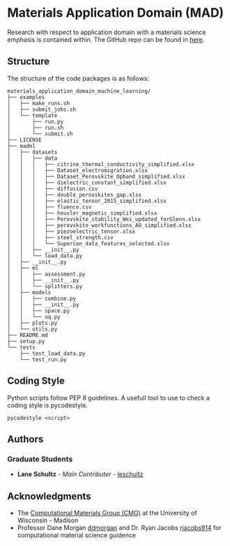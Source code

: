 # Materials Application Domain (MAD)

Research with respect to application domain with a materials science emphasis is contained within. The GitHub repo can be found in [here](https://github.com/leschultz/application_domain.git).

## Structure
The structure of the code packages is as follows:

```
materials_application_domain_machine_learning/
├── examples
│   ├── make_runs.sh
│   ├── submit_jobs.sh
│   └── template
│       ├── run.py
│       ├── run.sh
│       └── submit.sh
├── LICENSE
├── madml
│   ├── datasets
│   │   ├── data
│   │   │   ├── citrine_thermal_conductivity_simplified.xlsx
│   │   │   ├── Dataset_electromigration.xlsx
│   │   │   ├── Dataset_Perovskite_Opband_simplified.xlsx
│   │   │   ├── dielectric_constant_simplified.xlsx
│   │   │   ├── diffusion.csv
│   │   │   ├── double_perovskites_gap.xlsx
│   │   │   ├── elastic_tensor_2015_simplified.xlsx
│   │   │   ├── fluence.csv
│   │   │   ├── heusler_magnetic_simplified.xlsx
│   │   │   ├── Perovskite_stability_Wei_updated_forGlenn.xlsx
│   │   │   ├── perovskite_workfunctions_AO_simplified.xlsx
│   │   │   ├── piezoelectric_tensor.xlsx
│   │   │   ├── steel_strength.csv
│   │   │   └── Supercon_data_features_selected.xlsx
│   │   ├── __init__.py
│   │   └── load_data.py
│   ├── __init__.py
│   ├── ml
│   │   ├── assessment.py
│   │   ├── __init__.py
│   │   └── splitters.py
│   ├── models
│   │   ├── combine.py
│   │   ├── __init__.py
│   │   ├── space.py
│   │   └── uq.py
│   ├── plots.py
│   └── utils.py
├── README.md
├── setup.py
└── tests
    ├── test_load_data.py
    └── test_run.py
```

## Coding Style

Python scripts follow PEP 8 guidelines. A usefull tool to use to check a coding style is pycodestyle.

```
pycodestyle <script>
```

## Authors

### Graduate Students
* **Lane Schultz** - *Main Contributer* - [leschultz](https://github.com/leschultz)

## Acknowledgments

* The [Computational Materials Group (CMG)](https://matmodel.engr.wisc.edu/) at the University of Wisconsin - Madison
* Professor Dane Morgan [ddmorgan](https://github.com/ddmorgan) and Dr. Ryan Jacobs [rjacobs914](https://github.com/rjacobs914) for computational material science guidence
